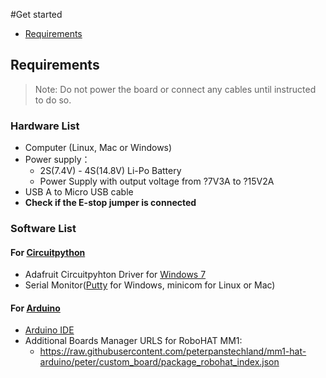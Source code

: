 #Get started

* [Requirements](#requirements)

## Requirements
>Note: Do not power the board or connect any cables until instructed to do so.

### Hardware List
- Computer (Linux, Mac or Windows)
- Power supply：
    - 2S(7.4V) - 4S(14.8V) Li-Po Battery
    - Power Supply with output voltage from ?7V3A to ?15V2A
- USB A to Micro USB cable
- **Check if the E-stop jumper is connected**

### Software List

#### For [Circuitpython](/firmwares/circuitpython.md)

- Adafruit Circuitpyhton Driver for [Windows 7](https://github.com/adafruit/Adafruit_Windows_Drivers/releases/tag/2.4.0.0)
- Serial Monitor([Putty](https://www.putty.org/) for Windows, minicom for Linux or Mac)

#### For [Arduino](/firmwares/arduino.md)

- [Arduino IDE](https://www.arduino.cc/en/Main/Software)
- Additional Boards Manager URLS for RoboHAT MM1:
    - https://raw.githubusercontent.com/peterpanstechland/mm1-hat-arduino/peter/custom_board/package_robohat_index.json
